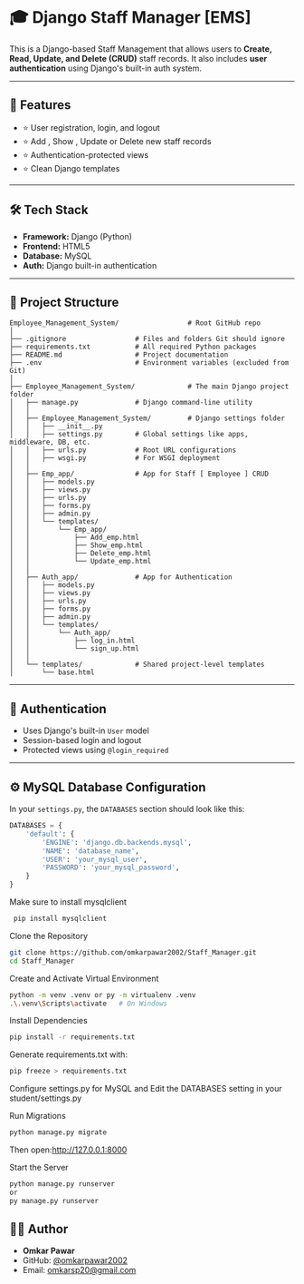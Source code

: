 # 🎓 Django Staff Manager [EMS]

This is a Django-based Staff Management that allows users to **Create, Read, Update, and Delete (CRUD)** staff records. It also includes **user authentication** using Django's built-in auth system.

---

## 🚀 Features

- ⭐ User registration, login, and logout
- ⭐ Add , Show , Update or Delete new staff records
- ⭐ Authentication-protected views
- ⭐ Clean Django templates

---

## 🛠️ Tech Stack

- **Framework:** Django (Python)
- **Frontend:** HTML5
- **Database:** MySQL
- **Auth:** Django built-in authentication

---

## 📁 Project Structure
```
Employee_Management_System/                 # Root GitHub repo
│
├── .gitignore                 # Files and folders Git should ignore
├── requirements.txt           # All required Python packages
├── README.md                  # Project documentation
├── .env                       # Environment variables (excluded from Git)
│
├── Employee_Management_System/             # The main Django project folder
│   ├── manage.py              # Django command-line utility
│   │
│   ├── Employee_Management_System/         # Django settings folder
│   │   ├── __init__.py
│   │   ├── settings.py        # Global settings like apps, middleware, DB, etc.
│   │   ├── urls.py            # Root URL configurations
│   │   ├── wsgi.py            # For WSGI deployment
│   │
│   ├── Emp_app/               # App for Staff [ Employee ] CRUD
│   │   ├── models.py
│   │   ├── views.py
│   │   ├── urls.py
│   │   ├── forms.py
│   │   ├── admin.py
│   │   └── templates/
│   │       └── Emp_app/
│   │           ├── Add_emp.html
│   │           ├── Show_emp.html
│   │           ├── Delete_emp.html
│   │           └── Update_emp.html
│   │
│   ├── Auth_app/              # App for Authentication
│   │   ├── models.py
│   │   ├── views.py
│   │   ├── urls.py
│   │   ├── forms.py
│   │   ├── admin.py
│   │   └── templates/
│   │       └── Auth_app/
│   │           ├── log_in.html
│   │           └── sign_up.html
│   │
│   └── templates/             # Shared project-level templates
│       └── base.html
```

---

## 🔐 Authentication

- Uses Django's built-in `User` model
- Session-based login and logout
- Protected views using `@login_required`

---

## ⚙️ MySQL Database Configuration

In your `settings.py`, the `DATABASES` section should look like this:

```python
DATABASES = {
    'default': {
        'ENGINE': 'django.db.backends.mysql',
        'NAME': 'database_name',
        'USER': 'your_mysql_user',
        'PASSWORD': 'your_mysql_password',
    }
}
```

Make sure to install mysqlclient
```bash
 pip install mysqlclient
```

Clone the Repository
```bash
git clone https://github.com/omkarpawar2002/Staff_Manager.git
cd Staff_Manager
```

Create and Activate Virtual Environment
```bash
python -m venv .venv or py -m virtualenv .venv
.\.venv\Scripts\activate   # On Windows
```

Install Dependencies
```bash
pip install -r requirements.txt
```

Generate requirements.txt with:
```bash
pip freeze > requirements.txt
```

Configure settings.py for MySQL and 
Edit the DATABASES setting in your student/settings.py

Run Migrations
```bash
python manage.py migrate
```
Then open:http://127.0.0.1:8000

Start the Server
```bash
python manage.py runserver
or
py manage.py runserver
```

## 👨‍💻 Author

- **Omkar Pawar**  
- GitHub: [@omkarpawar2002](https://github.com/omkarpawar2002)  
- Email: omkarsp20@gmail.com

